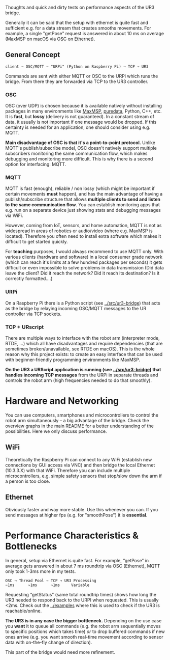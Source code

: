 Thoughts and quick and dirty tests on performance aspects of the UR3 bridge.

Generally it can be said that the setup with ethernet is quite fast and sufficient e.g. for a data stream that creates smooths movements. For example, a single "getPose" request is answered in about 10 ms on average (MaxMSP on macOS via OSC on Ethernet). 

## General Concept

```
client → OSC/MQTT → "URPi" (Python on Raspberry Pi) → TCP → UR3
```

Commands are sent with either MQTT or OSC to the URPi which runs the bridge. From there they are forwarded via TCP to the UR3 controller.

### OSC

OSC (over UDP) is chosen because it is available natively without installing packages in many environments like [MaxMSP](https://docs.cycling74.com/learn/articles/communicationschapter03/), [puredata](https://pd.iem.sh/objects/netsend/), Python, C++, etc. It is **fast**, but **lossy** (delivery is not guaranteed). In a constant stream of data, it usually is not important if one message would be dropped. If this certainty is needed for an application, one should consider using e.g. MQTT.

**Main disadvantage of OSC is that it's a point-to-point protocol.** Unlike MQTT's publish/subscribe model, OSC doesn't natively support multiple subscribers monitoring the same communication flow, which makes debugging and monitoring more difficult. This is why there is a second option for interfacing: MQTT.

### MQTT

MQTT is fast (enough), reliable / non lossy (which might be important if certain movements **must** happen), and has the main advantage of having a publish/subscribe structure that allows **multiple clients to send and listen to the same communication flow**. You can establish monitoring apps that e.g. run on a separate device just showing stats and debugging messages via WiFi.

However, coming from IoT, sensors, and home automation, MQTT is not as widespread in areas of robotics or audio/video (where e.g. MaxMSP is located). Therefore you often need to install extra software which makes it difficult to get started quickly.

For **teaching** purposes, I would always recommend to use MQTT only. With various clients (hardware and software) in a local consumer grade network (which can reach it's limits at a few hundred packages per seconds) it gets difficult or even impossible to solve problems in data transmission (Did data leave the client? Did it reach the network? Did it reach its destination? Is it correctly formatted....)

### URPi

On a Raspberry Pi there is a Python script (see [../src/ur3-bridge](../src/ur3-bridge)) that acts as the bridge by relaying incoming OSC/MQTT messages to the UR controller via TCP sockets.

### TCP + URscript

There are multiple ways to interface with the robot arm (interpreter mode, RTDE, ...) which all have disadvantages and require dependencies (that are sometimes broken/unavailable, see RTDE on macOS). This is the whole reason why this project exists: to create an easy interface that can be used with beginner-friendly programming environments like MaxMSP.

**On the UR3 a URScript application is running (see [../src/ur3-bridge](../src/ur3-bridge)) that handles incoming TCP messages** from the URPi in separate threads and controls the robot arm (high frequencies needed to do that smoothly).

# Hardware and Networking

You can use computers, smartphones and microcontrollers to control the robot arm simultaneously – a big advantage of the bridge. Check the overview graphs in the main README for a better understanding of the possibilities. Here we only discuss performance.

## WiFi

Theoretically the Raspberry Pi can connect to any WiFi (establish new connections by GUI access via VNC) and then bridge the local Ethernet (10.3.3.X) with that WiFi. Therefore you can include multiple microcontrollers, e.g. simple safety sensors that stop/slow down the arm if a person is too close.

## Ethernet

Obviously faster and way more stable. Use this whenever you can. If you send messages at higher fps (e.g. for "smoothPose") it is **essential**. 

# Performance Characteristics & Bottlenecks

In general, setup via Ethernet is quite fast. For example, “getPose” in average gets answered in about 7 ms roundtrip via OSC (Ethernet), MQTT only took 1-3ms more in my tests.

```
OSC → Thread Pool → TCP → UR3 Processing
~1ms      ~1ms      ~1ms     Variable
```

Requesting “getStatus” (same total roundtrip times) shows how long the UR3 needed to respond back to the URPI when requested. This is usually <2ms. Check out the [../examples](../examples) where this is used to check if the UR3 is reachable/online.

**The UR3 is in any case the bigger bottleneck.** Depending on the use case you **want** it to queue all commands (e.g. the robot arm sequentially moves to specific positions which takes time) *or* to drop buffered commands if new ones arrive (e.g. you want smooth real-time movement according to sensor data with on-the-fly change of direction).

This part of the bridge would need more refinement.



 